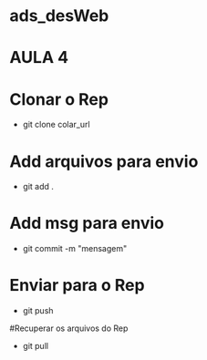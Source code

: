 # ads_desWeb

# AULA 4

# Clonar o Rep

- git clone colar_url

# Add arquivos para envio

- git add .

# Add msg para envio

- git commit -m "mensagem"

# Enviar para o Rep

- git push

#Recuperar os arquivos do Rep

- git pull
